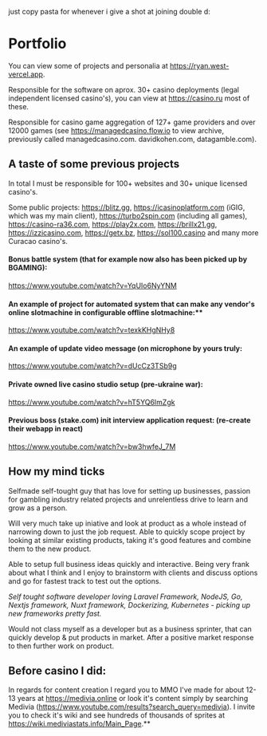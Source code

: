 just copy pasta for whenever i give a shot at joining double d:





# Portfolio
You can view some of projects and personalia at https://ryan.west-vercel.app.

Responsible for the software on aprox. 30+ casino deployments (legal independent licensed casino's), you can view at https://casino.ru most of these.

Responsible for casino game aggregation of 127+ game providers and over 12000 games (see https://managedcasino.flow.io to view archive, previously called managedcasino.com. davidkohen.com, datagamble.com).

## A taste of some previous projects
In total I must be responsible for 100+ websites and 30+ unique licensed casino's.

Some public projects: https://blitz.gg, https://icasinoplatform.com (iGIG, which was my main client), https://turbo2spin.com (including all games), https://casino-ra36.com, https://play2x.com,  https://brillx21.gg, https://izzicasino.com, https://getx.bz, https://sol100.casino and many more Curacao casino's.

#### Bonus battle system (that for example now also has been picked up by BGAMING):

https://www.youtube.com/watch?v=YqUIo6NyYNM

#### An example of project for automated system that can make any vendor's online slotmachine in configurable offline slotmachine:**

https://www.youtube.com/watch?v=texkKHgNHy8

#### An example of update video message (on microphone by yours truly:

https://www.youtube.com/watch?v=dUcCz3TSb9g

#### Private owned live casino studio setup (pre-ukraine war):

https://www.youtube.com/watch?v=hT5YQ6ImZgk

#### Previous boss (stake.com) init interview application request: (re-create their webapp in react)

https://www.youtube.com/watch?v=bw3hwfeJ_7M

## How my mind ticks
Selfmade self-tought guy that has love for setting up businesses, passion for gambling industry related projects and unrelentless drive to learn and grow as a person.

Will very much take up iniative and look at product as a whole instead of narrowing down to just the job request. Able to quickly scope project by looking at similar existing products, taking it's good features and combine them to the new product.

Able to setup full business ideas quickly and interactive. Being very frank about what I think and I enjoy to brainstorm with clients and discuss options and go for fastest track to test out the options.

*Self tought software developer loving Laravel Framework, NodeJS, Go, Nextjs framework, Nuxt framework, Dockerizing, Kubernetes - picking up new frameworks pretty fast.*

Would not class myself as a developer but as a business sprinter, that can quickly develop & put products in market. After a positive market response to then further work on product.

## Before casino I did:
In regards for content creation I regard you to MMO I've made for about 12-13 years at https://medivia.online or look it's content simply by searching Medivia (https://www.youtube.com/results?search_query=medivia). I invite you to check it's wiki and see hundreds of thousands of sprites at https://wiki.mediviastats.info/Main_Page.**
